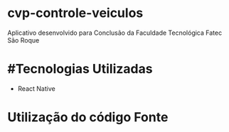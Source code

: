 # cvp-controle-veiculos
Aplicativo desenvolvido para Conclusão da Faculdade Tecnológica Fatec São Roque
# #Tecnologias Utilizadas
- React Native
# Utilização do código Fonte
